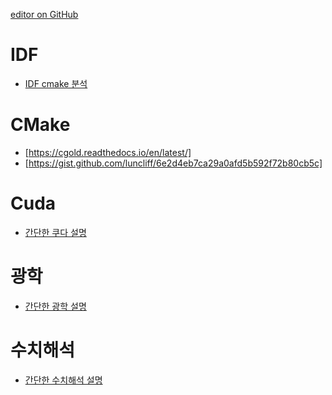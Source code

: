 [editor on GitHub](https://github.com/klenui/klenui.github.io/edit/master/index.md)

# IDF
 - [IDF cmake 분석](https://klenui.github.io/IDF)

# CMake
 - [https://cgold.readthedocs.io/en/latest/]
 - [https://gist.github.com/luncliff/6e2d4eb7ca29a0afd5b592f72b80cb5c]

# Cuda
 - [간단한 쿠다 설명](https://klenui.github.io/Cuda)
 
# 광학
 - [간단한 광학 설명](https://klenui.github.io/Optical)
 
# 수치해석
 - [간단한 수치해석 설명](https://klenui.github.io/Numerical)
